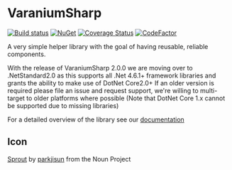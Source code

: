 # VaraniumSharp

[![Build status](https://ci.appveyor.com/api/projects/status/vgyue0pbd6fqant0/branch/master?svg=true)](https://ci.appveyor.com/project/DeadlyEmbrace/varaniumsharp/branch/master)
[![NuGet](https://img.shields.io/nuget/v/VaraniumSharp.svg)](https://www.nuget.org/packages/VaraniumSharp/)
[![Coverage Status](https://coveralls.io/repos/github/NinetailLabs/VaraniumSharp/badge.svg?branch=master)](https://coveralls.io/github/NinetailLabs/VaraniumSharp?branch=master)
[![CodeFactor](https://www.codefactor.io/repository/github/ninetaillabs/varaniumsharp/badge)](https://www.codefactor.io/repository/github/ninetaillabs/varaniumsharp)

A very simple helper library with the goal of having reusable, reliable components.

With the release of VaraniumSharp 2.0.0 we are moving over to .NetStandard2.0 as this supports all .Net 4.6.1+ framework libraries and grants the ability to make use of DotNet Core2.0+
If an older version is required please file an issue and request support, we're willing to multi-target to older platforms where possible (Note that DotNet Core 1.x cannot be supported due to missing libraries)

For a detailed overview of the library see our [documentation](https://ninetaillabs.github.io/VaraniumSharp/index.html)

## Icon
[Sprout](https://thenounproject.com/term/sprout/607325/) by [parkjisun](https://thenounproject.com/naripuru/) from the Noun Project 